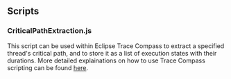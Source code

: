 ## Scripts
### CriticalPathExtraction.js
This script can be used within Eclipse Trace Compass to extract a specified thread's critical path, and to store it as a list of execution states with their durations.
More detailed explainations on how to use Trace Compass scripting can be found [here](https://github.com/tahini/tracecompass-ease-scripting). 
